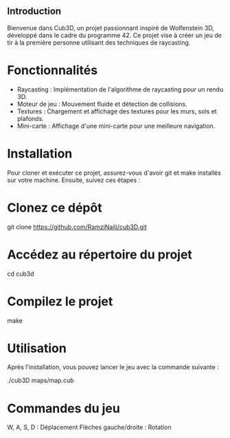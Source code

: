 ## Introduction
Bienvenue dans Cub3D, un projet passionnant inspiré de Wolfenstein 3D, développé dans le cadre du programme 42. Ce projet vise à créer un jeu de tir à la première personne utilisant des techniques de raycasting.

# Fonctionnalités
- Raycasting : Implémentation de l'algorithme de raycasting pour un rendu 3D.
- Moteur de jeu : Mouvement fluide et détection de collisions.
- Textures : Chargement et affichage des textures pour les murs, sols et plafonds.
- Mini-carte : Affichage d'une mini-carte pour une meilleure navigation.

# Installation
Pour cloner et exécuter ce projet, assurez-vous d'avoir git et make installés sur votre machine. Ensuite, suivez ces étapes :


# Clonez ce dépôt
git clone https://github.com/RamziNaili/cub3D.git

# Accédez au répertoire du projet
cd cub3d

# Compilez le projet
make

# Utilisation
Après l'installation, vous pouvez lancer le jeu avec la commande suivante :

./cub3D maps/map.cub

# Commandes du jeu
W, A, S, D : Déplacement
Flèches gauche/droite : Rotation
